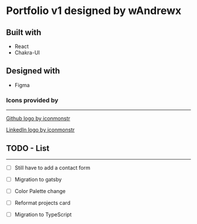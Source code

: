 # Portfolio v1 designed by wAndrewx

## Built with
* React
* Chakra-UI

## Designed with
* Figma

### Icons provided by
---
[Github logo by iconmonstr](https://iconmonstr.com/)  

[LinkedIn logo by iconmonstr](https://iconmonstr.com/)


## TODO - List
---
- [ ] Still have to add a contact form 
- [ ] Migration to gatsby 
- [ ] Color Palette change
- [ ] Reformat projects card
- [ ] Migration to TypeScript



